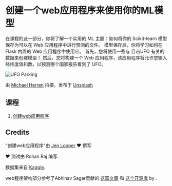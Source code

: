 # 创建一个web应用程序来使用你的ML模型

在课程的这一部分，你将了解一个实用的 ML 主题：如何将你的 Scikit-learn 模型保存为可以在 Web 应用程序中进行预测的文件。 模型保存后，你将学习如何在 Flask 内置的 Web 应用程序中使用它。 首先，您将使用一些与 目击UFO 有关的数据来创建模型！ 然后，您将构建一个 Web 应用程序，该应用程序将允许您输入经纬度值和数，以预测哪个国家报告看到了 UFO。

![UFO Parking](../images/ufo.jpg)

由 <a href="https://unsplash.com/@mdherren?utm_source=unsplash&utm_medium=referral&utm_content=creditCopyText">Michael Herren</a> 拍摄，发布于 <a href="https://unsplash.com/s/photos/ufo?utm_source=unsplash&utm_medium=referral&utm_content=creditCopyText">Unsplash</a>


## 课程

1. [创建web应用程序](1-Web-App/README.md)

## Credits

"创建web应用程序"由  [Jen Looper](https://twitter.com/jenlooper) ♥️  撰写

♥️ 测试由 Rohan Raj 编写.

数据集来自 [Kaggle](https://www.kaggle.com/NUFORC/ufo-sightings). 

web程序架构部分参考了Abhinav Sagar贡献的 [这篇文章](https://towardsdatascience.com/how-to-easily-deploy-machine-learning-models-using-flask-b95af8fe34d4) 和 [这个开源库](https://github.com/abhinavsagar/machine-learning-deployment) by .

